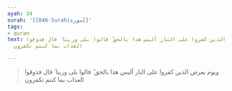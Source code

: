 ```yaml
---
ayah: 34
surah: '[[046-Surah|سورة]]'
tags:
- quran
text: ويوم يعرض الذين كفروا على النار أليس هذا بالحق ۖ قالوا بلى وربنا ۚ قال فذوقوا
  العذاب بما كنتم تكفرون

---
```

> ويوم يعرض الذين كفروا على النار أليس هذا بالحق ۖ قالوا بلى وربنا ۚ قال فذوقوا العذاب بما كنتم تكفرون
